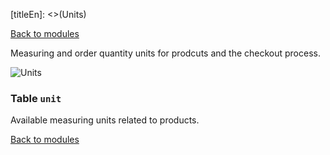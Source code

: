 [titleEn]: <>(Units)

[Back to modules](./../10-modules.md)

Measuring and order quantity units for prodcuts and the checkout process.

![Units](./dist/erd-shopware-core-system-unit.png)


### Table `unit`

Available measuring units related to products.


[Back to modules](./../10-modules.md)
